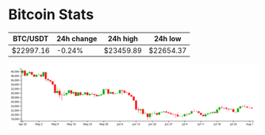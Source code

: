 # Bitcoin Stats

BTC/USDT|24h change|24h high|24h low|
|---|---|---|---|
|$22997.16|-0.24%|$23459.89|$22654.37|

<img src="./chart.svg">
